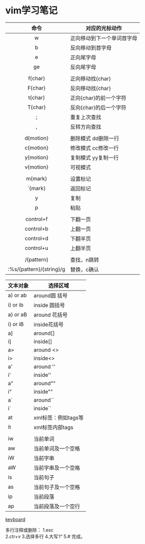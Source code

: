 # vim学习笔记
|命令|对应的光标动作|
|:---:|------|
|w|正向移动到下一个单词首字母|
|b|反向移动到首字母|
|e|正向尾字母|
|ge|反向尾字母|
|||
|f{char}|正向移动找{char}|
|F{char}|反向移动找{char}|
|t{char}|正向{char}的前一个字符|
|T{char}|反向{char}的后一个字符|
|;|重复上次查找|
|,|反转方向查找|
|||
|d{motion}|删除模式 dd删除一行|
|c{motion}|修改模式 cc修改一行|
|y{motion}|复制模式 yy复制一行|
|v{motion}|可视模式|
|||
|m{mark}|设置标记|
|`{mark}|返回标记|
|y|复制|
|p|粘贴|
|||
|control+f|下翻一页|
|control+b|上翻一页|
|control+d|下翻半页|
|control+u|上翻半页|
|||
|/{pattern}|查找，n跳转|
|:%s/{pattern}/{string}/g|替换，c确认|
  
   

|文本对象|选择区域|
|---|----|
|a) or ab|around圆 括号|
|i) or ib|inside 圆括号|
|a} or aB|around 花括号|
|i} or iB|inside花括号|
|a]|around[]|
|i]|inside[]|
|a>|around <>|
|i>|inside<>|
|a'|around ''|
|i'|inside''|
|a"|around""|
|i"|inside""|
|a`|around``|
|i`|inside``|
|at|xml标签：例如<xml>tags<xml>等|
|it|xml标签内部tags|
|||
|iw|当前单词|
|aw|当前单词及一个空格|
|iW|当前字串|
|aW|当前字串及一个空格|
|is|当前句子|
|as|当前句子及一个空格|
|ip|当前段落|
|ap|当前段落及一个空行|
  
  
[keyboard](http://www.linuxidc.com/upload/2015_07/150716090467891.jpg)
  
多行注释或删除：
1.esc  
2.ctr+v
3.选择多行
4.大写‘I“
5.#
完成。
